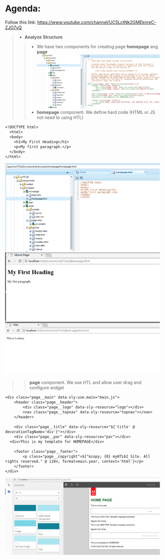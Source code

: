 # Agenda:
Follow this link: https://www.youtube.com/channel/UC5LctNk2GMEknreC-ZJO7vQ
> - **Analyze Structure**    
>> - We have two components for creating page **homepage** ang **page**
![alt text](https://github.com/vuongluisvippro/AEM-Research/blob/tab_component_htl_4/cq1.png)
>> - **homepage** component. We define hard code (HTML or JS not need to using HTL)

    <!DOCTYPE html>
      <html>
      <body>
        <h1>My First Heading</h1>
        <p>My first paragraph.</p>
      </body>
    </html>

![alt text](https://github.com/vuongluisvippro/AEM-Research/blob/tab_component_htl_4/cq2.png)
![alt text](https://github.com/vuongluisvippro/AEM-Research/blob/tab_component_htl_4/cq3.png)
![alt text](https://github.com/vuongluisvippro/AEM-Research/blob/tab_component_htl_4/cq5.png)

>> **page** component. We use HTL and allow user drag and configure widget
  
  <!--/*
    Copyright 2015 Adobe Systems Incorporated
  
    Licensed under the Apache License, Version 2.0 (the "License");
    you may not use this file except in compliance with the License.
    You may obtain a copy of the License at
  
        http://www.apache.org/licenses/LICENSE-2.0
  
    Unless required by applicable law or agreed to in writing, software
    distributed under the License is distributed on an "AS IS" BASIS,
    WITHOUT WARRANTIES OR CONDITIONS OF ANY KIND, either express or implied.
    See the License for the specific language governing permissions and
    limitations under the License.
    */-->
    <div class="page__main" data-sly-use.main="main.js">
        <header class="page__header">
            <div class="page__logo" data-sly-resource="logo"></div>
            <nav class="page__topnav" data-sly-resource="topnav"></nav>
        </header>

        <div class="page__title" data-sly-resource="${'title' @ decorationTagName='div'}"></div>
        <div class="page__par" data-sly-resource="par"></div>
      <div>This is my template for HOMEPAGE</div>

        <footer class="page__footer">
            <p class="page__copyright">${"&copy; {0} myHTL62 Site. All rights reserved." @ i18n, format=main.year, context='html'}</p>
        </footer>
    </div>

![alt text](https://github.com/vuongluisvippro/AEM-Research/blob/tab_component_htl_4/cq4.png)




